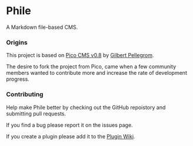 Phile
=====

A Markdown file-based CMS.

### Origins

This project is based on [Pico CMS v0.8](https://github.com/gilbitron/Pico/commit/aa59661ff81dd52c3a2596988372a214b0fc31b9 "0.8 Commit") by [Gilbert Pellegrom](https://github.com/gilbitron).

The desire to fork the project from Pico, came when a few community members wanted to contribute more and increase the rate of development progress.

### Contributing

Help make Phile better by checking out the GitHub repoistory and submitting pull requests.

If you find a bug please report it on the issues page.

If you create a plugin please add it to the [Plugin Wiki](https://github.com/PhileCMS/Phile/wiki/Plugins).
